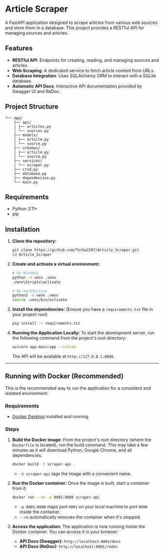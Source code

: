 # Article Scraper

A FastAPI application designed to scrape articles from various web sources and store them in a database. This project provides a RESTful API for managing sources and articles.

## Features

-   **RESTful API**: Endpoints for creating, reading, and managing sources and articles.
-   **Web Scraping**: A dedicated service to fetch article content from URLs.
-   **Database Integration**: Uses SQLAlchemy ORM to interact with a SQLite database.
-   **Automatic API Docs**: Interactive API documentation provided by Swagger UI and ReDoc.

## Project Structure
```
└── app/
    ├── api/
    │ ├── articles.py
    │ └── sources.py
    ├── models/ 
    │ ├── article.py 
    │ └── source.py 
    ├── schemas/ 
    │ ├── article.py 
    │ └── source.py 
    ├── services/ 
    │ └── scraper.py 
    ├── crud.py 
    ├── database.py 
    ├── dependencies.py 
    └── main.py
```
## Requirements

-   Python 3.11+
-   pip

## Installation

1.  **Clone the repository:**
    ```sh
    git clone https://github.com/Torba2207/Article_Scraper.git
    cd Article_Scraper
    ```

2.  **Create and activate a virtual environment:**
    ```sh
    # On Windows
    python -m venv .venv
    .venv\Scripts\activate

    # On macOS/Linux
    python3 -m venv .venv
    source .venv/bin/activate
    ```

3.  **Install the dependencies:**
    (Ensure you have a `requirements.txt` file in your project root)
    ```sh
    pip install -r requirements.txt
    ```

4.  **Running the Application Locally:**
    To start the development server, run the following command from the project's root directory:
    ```sh
    uvicorn app.main:app --reload
    ```
    The API will be available at `http://127.0.0.1:8000`.

---

## Running with Docker (Recommended)

This is the recommended way to run the application for a consistent and isolated environment.

### Requirements

-   [Docker Desktop](https://www.docker.com/products/docker-desktop/) installed and running.

### Steps

1.  **Build the Docker image:**
    From the project's root directory (where the `Dockerfile` is located), run the build command. This may take a few minutes as it will download Python, Google Chrome, and all dependencies.
    ```sh
    docker build -t scraper-api .
    ```
    * `-t scraper-api` tags the image with a convenient name.

2.  **Run the Docker container:**
    Once the image is built, start a container from it:
    ```sh
    docker run --rm -p 8001:8000 scraper-api
    ```
    * `-p 8001:8000` maps port `8001` on your local machine to port `8000` inside the container.
    * `--rm` automatically removes the container when it's stopped.

3.  **Access the application:**
    The application is now running inside the Docker container. You can access it in your browser:
    -   **API Docs (Swagger):** `http://localhost:8001/docs`
    -   **API Docs (ReDoc):** `http://localhost:8001/redoc`